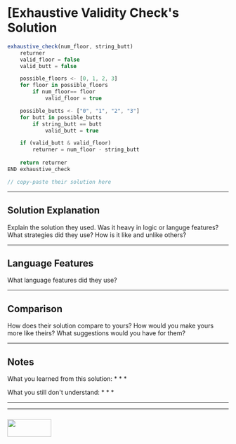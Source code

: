 # [Exhaustive Validity Check's Solution

```js
exhaustive_check(num_floor, string_butt)
    returner
    valid_floor = false
    valid_butt = false

    possible_floors <- [0, 1, 2, 3]
    for floor in possible_floors
        if num_floor== floor
            valid_floor = true

    possible_butts <- ["0", "1", "2", "3"]
    for butt in possible_butts
        if string_butt == butt
            valid_butt = true

    if (valid_butt & valid_floor)
        returner = num_floor - string_butt
    
    return returner
END exhaustive_check

// copy-paste their solution here
```

---

## Solution Explanation

Explain the solution they used.  Was it heavy in logic or languge features? What strategies did they use?  How is it like and unlike others?

---

## Language Features

What language features did they use?

---

## Comparison

How does their solution compare to yours?  How would you make yours more like theirs? What suggestions would you have for them?

---

## Notes

What you learned from this solution:
*
*
*

What you still don't understand:
*
*
*

___
___
### <a href="http://elewa.education/blog" target="_blank"><img src="https://user-images.githubusercontent.com/18554853/34921062-506450ae-f97d-11e7-875f-6feeb26ad72d.png" width="100" height="40"/></a>
